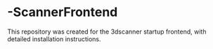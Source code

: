 # -ScannerFrontend
This repository was created for the 3dscanner startup frontend, with detailed installation instructions.
